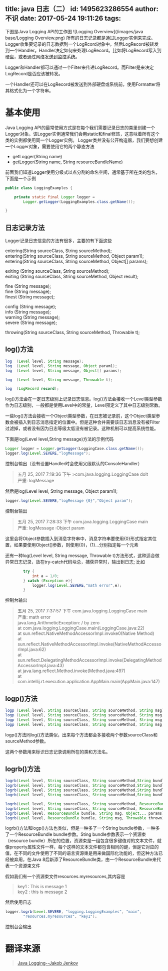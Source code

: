 title: java 日志（二）
id: 1495623286554
author: 不识
date: 2017-05-24 19:11:26
tags:
---
下图是Java Logging API的工作图 
![Logging Overview](/images/java base/Logging Overview.png)
所有的日志记录都是通过Logger实例来完成。Logger收集要记录的日志数据到一个LogRcord对象中。然后LogRecord被转发到一个Handler。Handler决定如何来处理LogRecord。比如将LogRecord写入到硬盘，或者通过网络发送到监控系统。

Logger和Handler都可以通过一个Filter来传递LogRecord。而Filter是来决定LogRecord是否应该被转发。

一个Handler还可以在LogRecord被发送到外部硬盘或系统前，使用Formatter将其格式化为一个字符串。
<!-- more -->

# 基本使用

Java Logging API的最常使用方式是在每个我们需要记录日志的类里创建一个Logger对象。该Logger实例通常我们会用static和final修饰，这意味着所有这个类的实例都使用同一个Logger实例。
Logger类并没有公开构造器，我们要想创建一个Logger对象，需要使用它的两个静态方法

- getLogger(String name)
- getLogger(String name, String resourceBundleName)

前面我们知道Logger使用分级式以点分割的命名空间，通常基于所在类的包名，下面是一个示例

```java
public class LoggingExamples {

    private static final Logger logger =
        Logger.getLogger(LoggingExamples.class.getName());

}
```

## 日志记录方法
Logger记录日志信息的方法有很多，主要的有下面这些

 
 

   

entering(String sourceClass, String sourceMethod);  
entering(String sourceClass, String sourceMethod, Object param1);  
entering(String sourceClass, String sourceMethod, Object[] params);  

exiting (String sourceClass, String sourceMethod);  
exiting (String sourceClass, String sourceMethod, Object result);  

fine   (String message);  
fine   (String message);  
finest  (String message);  

config  (String message);  
info   (String message);  
warning (String message);  
severe  (String message);  

throwing(String sourceClass, String sourceMethod, Throwable t);


## log()方法
```java
log  (Level level, String message);  
log  (Level level, String message, Object param1);  
log  (Level level, String message, Object[] params);  

log  (Level level, String message, Throwable t);  

log  (LogRecord record);
```

log()方法会在一定日志级别上记录日志信息。log()方法会接收一个Level类型参数作为日志级别，一般都是使用Level中的常量，Level预定义了其中日志级别常数。

一些log()方法会接收一个Object类型参数，在日志被记录前，这个Object类型参数会被插入到日志消息指定的位置中。但是这种合并需要该日志消息没有被Filter过滤掉，或者没有因为日志等级太低没有被记录。这种机制可以提高系统性能。

下面是log(Level level,String message)方法的示例代码
```java
Logger logger = Logger.getLogger(LoggingCase.class.getName());
logger.log(Level.SEVERE,"logMessage");
```
控制台输出（没有设置Handler时会使用父级默认的ConsoleHandler）
>五月 25, 2017 7:19:36 下午 >com.java.logging.LoggingCase doIt  
>严重: logMessage  

然后是log(Level level, String message, Object param1);
```java
logger.log(Level.SEVERE,"logMessage {0}","Object param");
```
控制台输出

>五月 25, 2017 7:28:33 下午 com.java.logging.LoggingCase main  
>严重: logMessage :Object param   

这里会将Object参数插入到消息字符串中，消息字符串要使用{0}形式指定其位置，如果要使用Object[]参数，则使用{0}，{1}...分别指定每一个元素

还有一种log(Level level, String message, Throwable t)方法形式，这种适合做异常日志记录，放在try-catch代码块总，捕获异常时，输出到日志;
比如
```java
        try {
            int a = 1/0;
        } catch (Exception e){
            logger.log(Level.SEVERE,"math error",e);
        }
```
控制台输出
>五月 25, 2017 7:37:57 下午 com.java.logging.LoggingCase main  
严重: math error  
java.lang.ArithmeticException: / by zero  
	at com.java.logging.LoggingCase.main(LoggingCase.java:22)  
	at sun.reflect.NativeMethodAccessorImpl.invoke0(Native Method)    
	at sun.reflect.NativeMethodAccessorImpl.invoke(NativeMethodAccessorImpl.java:62)  
	at sun.reflect.DelegatingMethodAccessorImpl.invoke(DelegatingMethodAccessorImpl.java:43)  
	at java.lang.reflect.Method.invoke(Method.java:497)    
	at com.intellij.rt.execution.application.AppMain.main(AppMain.java:147)   

## logp()方法
```java
logp (Level level, String sourceClass, String sourceMethod, String msg);  
logp (Level level, String sourceClass, String sourceMethod, String msg,Object param1);
logp (Level level, String sourceClass, String sourceMethod, String msg,Object[] params);  
logp (Level level, String sourceClass, String sourceMethod, String msg,Throwable t); 
```
logp()方法同log()方法类似，出来每个方法都会多接收两个参数sourceClass和sourceMethod参数。

这两个参数用来标识日志记录调用所在的类和方法名。

## logrb()方法
```java
logrb(Level level, String sourceClass, String sourceMethod,String bundle, String msg);   
logrb(Level level, String sourceClass, String sourceMethod,String bundle, String msg, Object param1);   
logrb(Level level, String sourceClass, String sourceMethod,String bundle, String msg, Object[] params);   
logrb(Level level, String sourceClass, String sourceMethod,String bundle, String msg, Throwable t); 

logrb(Level level, String sourceClass, String sourceMethod, ResourceBundle bundle, String msg, Object... params)
logrb(Level level, String sourceClass, String sourceMethod, ResourceBundle bundle, String msg, Throwable thrown)
logrb(Level level, ResourceBundle bundle, String msg, Object... params)
logrb(Level level, ResourceBundle bundle, String msg, Throwable thrown)
```

logrb()方法和logp()方法也类似，但是一种多了一个String bundle参数，一种多了一个ResourceBundle bundle参数。Sting bundle参数表示一个资源束（resource bundle）所在的位置，资源束是一组包含很多键值对的文本文件，就像property属性文件一样，每个这样的文本文件都包含相同的键，但是它对应的值，在不同的文件使用了不同的语言资源束是用来做国际化功能的，但这种方法已经被弃用，在Java 8后新添了ResourceBundle类，由一个ResourceBundle来代表一个资源束文件

假如我们有一个资源束文件resources.myresources,其内容是
>key1 : This is message 1  
key2 : this is message 2  

然后使用日志
```java
logger.logrb(Level.SEVERE, "logging.LoggingExamples", "main",
        "resources.myresources", "key1");

```
控制台会输出




# 翻译来源
>[Java Logging--Jakob Jenkov](http://tutorials.jenkov.com/java-logging/index.html)